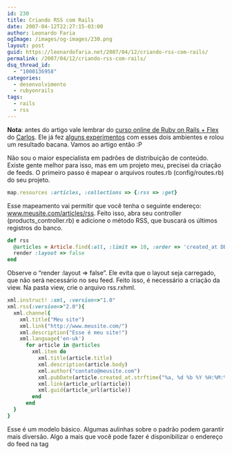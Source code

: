 ```yaml
---
id: 230
title: Criando RSS com Rails
date: 2007-04-12T22:27:15-03:00
author: Leonardo Faria
ogImage: /images/og-images/230.png
layout: post
guid: https://leonardofaria.net/2007/04/12/criando-rss-com-rails/
permalink: /2007/04/12/criando-rss-com-rails/
dsq_thread_id:
  - "1000136958"
categories:
  - desenvolvimento
  - rubyonrails
tags:
  - rails
  - rss
---
```

**Nota**: antes do artigo vale lembrar do [curso online de Ruby on Rails + Flex](http://www.egenial.com.br/curso/) do [Carlos](http://www.egenial.com.br). Ele já fez [alguns experimentos](http://blog.egenial.com.br/?p=42) com esses dois ambientes e rolou um resultado bacana. Vamos ao artigo então :P

Não sou o maior especialista em padrões de distribuição de conteúdo. Existe gente melhor para isso, mas em um projeto meu, precisei da criação de feeds. O primeiro passo é mapear o arquivos routes.rb (config/routes.rb) do seu projeto.

<!--more-->

```ruby
map.resources :articles, :collections => {:rss => :get}
```

Esse mapeamento vai permitir que você tenha o seguinte endereço: www.meusite.com/articles/rss. Feito isso, abra seu controller (products_controller.rb) e adicione o método RSS, que buscará os últimos registros do banco.

```ruby
def rss
  @articles = Article.find(:all, :limit => 10, :order => 'created_at DESC')
  render :layout => false
end
```

Observe o &#8220;render :layout => false&#8221;. Ele evita que o layout seja carregado, que não será necessário no seu feed. Feito isso, é necessário a criação da view. Na pasta view, crie o arquivo rss.rxhml.

```ruby
xml.instruct! :xml, :version=>"1.0"
xml.rss(:version=>"2.0"){
  xml.channel{
    xml.title("Meu site")
    xml.link("http://www.meusite.com/")
    xml.description("Esse é meu site!")
    xml.language('en-uk')
      for article in @articles
        xml.item do
          xml.title(article.title)
          xml.description(article.body)     
          xml.author("contato@meusite.com")               
          xml.pubDate(article.created_at.strftime("%a, %d %b %Y %H:%M:%S %z"))
          xml.link(article_url(article))
          xml.guid(article_url(article))
        end
      end
  }
}
```

Esse é um modelo básico. Algumas aulinhas sobre o padrão podem garantir mais diversão. Algo a mais que você pode fazer é disponibilizar o endereço do feed na tag
